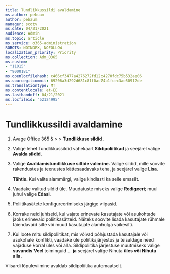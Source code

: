 ```yaml
---
title: Tundlikkussildi avaldamine
ms.author: pebuam
author: pebaum
manager: scotv
ms.date: 04/21/2021
audience: Admin
ms.topic: article
ms.service: o365-administration
ROBOTS: NOINDEX, NOFOLLOW
localization_priority: Priority
ms.collection: Adm_O365
ms.custom:
- "11015"
- "9000181"
ms.openlocfilehash: c466cf3477a4276272fd12c4270fdc75b532ae06
ms.sourcegitcommit: 69206a3d292d681c81f0ac74b1fcec3ae50912de
ms.translationtype: MT
ms.contentlocale: et-EE
ms.lasthandoff: 04/21/2021
ms.locfileid: "52124995"
---
```

# <a name="how-to-publish-a-sensitivity-label"></a>Tundlikkussildi avaldamine

1. Avage Office 365 & >   >  **Tundlikkuse sildid.**

1. Valige lehel Tundlikkussildid vahekaart **Sildipoliitikad** ja seejärel valige **Avalda sildid.**

1. Valige **Avaldamistundlikkuse siltide valimine.** Valige sildid, mille soovite rakendustes ja teenustes kättesaadavaks teha, ja seejärel valige **Lisa**.

    **Tähtis.** Kui valite alammärgi, valige kindlasti ka selle emasilt.

1. Vaadake valitud sildid üle. Muudatuste miseks valige **Redigeeri**; muul juhul valige **Edasi**.

1. Poliitikasätete konfigureerimiseks järgige viipasid.

1. Korrake neid juhiseid, kui vajate erinevate kasutajate või asukohtade jaoks erinevaid poliitikasätteid. Näiteks soovite lisada kasutajate rühmale täiendavaid silte või muud kasutajate alamhulga vaikesilti.

1. Kui loote mitu sildipoliitikat, mis võivad põhjustada kasutajale või asukohale konflikti, vaadake üle poliitikajärjestus ja teisaldage need vajaduse korral üles või alla. Sildipoliitika järjestuse muutmiseks valige **suvandis Veel** toiminguid ... **ja** seejärel valige Nihuta **üles või** **Nihuta alla.**

Viisardi lõpuleviimine avaldab sildipoliitika automaatselt.